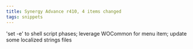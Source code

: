 ```yaml
---
title: Synergy Advance r410, 4 items changed
tags: snippets
---
```


'set -e' to shell script phases; leverage WOCommon for menu item; update some localized strings files
